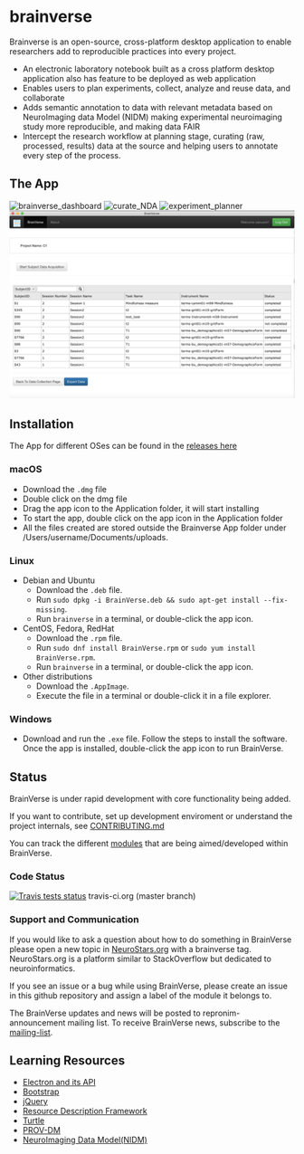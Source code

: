 # brainverse
Brainverse is an open-source, cross-platform desktop application to enable researchers add to reproducible practices into every project.

- An electronic laboratory notebook built as a cross platform desktop application also has feature to be deployed as web application 
- Enables users to plan experiments, collect, analyze and reuse data, and collaborate
- Adds semantic annotation to data with relevant metadata based on NeuroImaging data Model (NIDM) making experimental neuroimaging study more reproducible, and making data FAIR
- Intercept the research workflow at planning stage, curating (raw, processed, results) data at the source and helping users to annotate every step of the process.

## The App
![brainverse_dashboard](brainverse/eapp/public/images/BrainVerse_dashboard.png)
![curate_NDA](brainverse/eapp/public/images/CurateNDA.png)
![experiment_planner](brainverse/eapp/public/images/ExperimentPlanner.png)
![data_acquisition](https://github.com/ReproNim/brainverse/blob/master/eapp/public/images/DataAcquisition.png)

## Installation
The App for different OSes can be found in the [releases here](https://github.com/ReproNim/brainverse/releases)
### macOS
- Download the `.dmg` file
- Double click on the dmg file
- Drag the app icon to the Application folder, it will start installing
- To start the app, double click on the app icon in the Application folder
- All the files created are stored outside the Brainverse App folder under /Users/username/Documents/uploads.

### Linux
- Debian and Ubuntu
  - Download the `.deb` file.
  - Run `sudo dpkg -i BrainVerse.deb && sudo apt-get install --fix-missing`.
  - Run `brainverse` in a terminal, or double-click the app icon.
- CentOS, Fedora, RedHat
  - Download the `.rpm` file.
  - Run `sudo dnf install BrainVerse.rpm` or `sudo yum install BrainVerse.rpm`.
  - Run `brainverse` in a terminal, or double-click the app icon.
- Other distributions
  - Download the `.AppImage`.
  - Execute the file in a terminal or double-click it in a file explorer.

### Windows
- Download and run the `.exe` file. Follow the steps to install the software. Once the app is installed, double-click the app icon to run BrainVerse.

## Status
BrainVerse is under rapid development with core functionality being added.

If you want to contribute, set up development enviroment or understand the project internals, see [CONTRIBUTING.md](CONTRIBUTING.md)

You can track the different [modules](https://github.com/ReproNim/brainverse/projects) that are being aimed/developed within BrainVerse.

### Code Status
[![Travis tests status](https://travis-ci.org/ReproNim/brainverse.svg?branch=master)](https://travis-ci.org/ReproNim/brainverse) travis-ci.org (master branch)

### Support and Communication
If you would like to ask a question about how to do something in BrainVerse please open a new topic in [NeuroStars.org](https://neurostars.org/) with a brainverse tag. NeuroStars.org is a platform similar to StackOverflow but dedicated to neuroinformatics.

If you see an issue or a bug while using BrainVerse, please create an issue in this github repository and assign a label of the module it belongs to.

The BrainVerse updates and news will be posted to repronim-announcement mailing list. To receive BrainVerse news, subscribe to the [mailing-list](https://www.nitrc.org/mailman/listinfo/repronim-announcement).


## Learning Resources

- [Electron and its API](http://electron.atom.io)
- [Bootstrap](http://getbootstrap.com)
- [jQuery](https://jQuery.com)
- [Resource Description Framework](https://www.w3.org/TR/2014/NOTE-rdf11-primer-20140225/)
- [Turtle](https://www.w3.org/TR/turtle/)
- [PROV-DM](https://www.w3.org/TR/prov-dm/)
- [NeuroImaging Data Model(NIDM)](http://nidm.nidash.org/)
